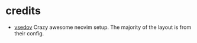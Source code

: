 # credits

- [vsedov](https://github.com/vsedov/nvim) Crazy awesome neovim setup. The majority of the layout is from their config.
